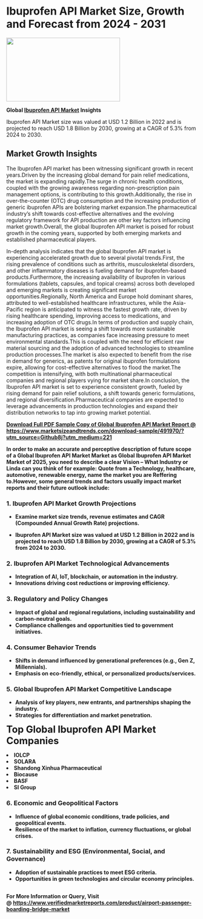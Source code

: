 <H1>Ibuprofen API Market Size, Growth and Forecast from 2024 - 2031</H1><img class="aligncenter size-medium wp-image-584254" src="https://thirdeyenews.in/wp-content/uploads/2024/09/Global-Market-Research-300x168.jpeg" alt="" width="300" height="168" /><p><strong>Global&nbsp;<a href="https://www.marketsizeandtrends.com/download-sample/491970/?utm_source=Github8j?utm_medium=221">Ibuprofen API Market</a> Insights</strong></p><p>Ibuprofen API Market size was valued at USD 1.2 Billion in 2022 and is projected to reach USD 1.8 Billion by 2030, growing at a CAGR of 5.3% from 2024 to 2030.</p><p><h2>Market Growth Insights</h2> <p>The Ibuprofen API market has been witnessing significant growth in recent years.Driven by the increasing global demand for pain relief medications, the market is expanding rapidly.The surge in chronic health conditions, coupled with the growing awareness regarding non-prescription pain management options, is contributing to this growth.Additionally, the rise in over-the-counter (OTC) drug consumption and the increasing production of generic ibuprofen APIs are bolstering market expansion.The pharmaceutical industry’s shift towards cost-effective alternatives and the evolving regulatory framework for API production are other key factors influencing market growth.Overall, the global Ibuprofen API market is poised for robust growth in the coming years, supported by both emerging markets and established pharmaceutical players.</p> <p><strong><a href="#"></a></strong></p> <p>In-depth analysis indicates that the global Ibuprofen API market is experiencing accelerated growth due to several pivotal trends.First, the rising prevalence of conditions such as arthritis, musculoskeletal disorders, and other inflammatory diseases is fueling demand for ibuprofen-based products.Furthermore, the increasing availability of ibuprofen in various formulations (tablets, capsules, and topical creams) across both developed and emerging markets is creating significant market opportunities.Regionally, North America and Europe hold dominant shares, attributed to well-established healthcare infrastructures, while the Asia-Pacific region is anticipated to witness the fastest growth rate, driven by rising healthcare spending, improving access to medications, and increasing adoption of OTC drugs.In terms of production and supply chain, the Ibuprofen API market is seeing a shift towards more sustainable manufacturing practices, as companies face increasing pressure to meet environmental standards.This is coupled with the need for efficient raw material sourcing and the adoption of advanced technologies to streamline production processes.The market is also expected to benefit from the rise in demand for generics, as patents for original ibuprofen formulations expire, allowing for cost-effective alternatives to flood the market.The competition is intensifying, with both multinational pharmaceutical companies and regional players vying for market share.In conclusion, the Ibuprofen API market is set to experience consistent growth, fueled by rising demand for pain relief solutions, a shift towards generic formulations, and regional diversification.Pharmaceutical companies are expected to leverage advancements in production technologies and expand their distribution networks to tap into growing market potential.</p> <p><strong><a href="#"></p><p><span class=""><strong>Download Full PDF Sample Copy of Global Ibuprofen API Market Report</strong> @ <a href="https://www.marketsizeandtrends.com/download-sample/491970/?utm_source=Github8j?utm_medium=221" target="_blank">https://www.marketsizeandtrends.com/download-sample/491970/?utm_source=Github8j?utm_medium=221</a></span></p><p>In order to make an accurate and perceptive description of future scope of a Global&nbsp;Ibuprofen API Market Market as Global&nbsp;Ibuprofen API Market Market of 2025, you need to describe a clear Vision &ndash; What Industry or Linda can you think of for example: Quote from a Technology, healthcare, automotive, renewable energy, name the market you are Reffering to.However, some general trends and factors usually impact market reports and their future outlook include:</p><h3>1.&nbsp;<strong>Ibuprofen API Market Growth Projections</strong></h3><ul><li>Examine market size trends, revenue estimates and CAGR (Compounded Annual Growth Rate) projections.</li><li><p>Ibuprofen API Market size was valued at USD 1.2 Billion in 2022 and is projected to reach USD 1.8 Billion by 2030, growing at a CAGR of 5.3% from 2024 to 2030.</p></li></ul><h3>2.&nbsp;<strong>Ibuprofen API Market Technological Advancements</strong></h3><ul><li>Integration of AI, IoT, blockchain, or automation in the industry.</li><li>Innovations driving cost reductions or improving efficiency.</li></ul><h3>3.&nbsp;<strong>Regulatory and Policy Changes</strong></h3><ul><li>Impact of global and regional regulations, including sustainability and carbon-neutral goals.</li><li>Compliance challenges and opportunities tied to government initiatives.</li></ul><h3>4.&nbsp;<strong>Consumer Behavior Trends</strong></h3><ul><li>Shifts in demand influenced by generational preferences (e.g., Gen Z, Millennials).</li><li>Emphasis on eco-friendly, ethical, or personalized products/services.</li></ul><h3>5.&nbsp;<strong>Global Ibuprofen API Market Competitive Landscape</strong></h3><ul><li>Analysis of key players, new entrants, and partnerships shaping the industry.</li><li>Strategies for differentiation and market penetration.</li></ul><p data-pm-slice="1 1 []"><span style="color: inherit; font-family: inherit; font-size: 25px;">Top Global Ibuprofen API Market Companies</span></p><div class="" data-test-id=""><p><li>IOLCP</li><li> SOLARA</li><li> Shandong Xinhua Pharmaceutical</li><li> Biocause</li><li> BASF</li><li> SI Group</li></p></div><h3>6.&nbsp;<strong>Economic and Geopolitical Factors</strong></h3><ul><li>Influence of global economic conditions, trade policies, and geopolitical events.</li><li>Resilience of the market to inflation, currency fluctuations, or global crises.</li></ul><h3>7.&nbsp;<strong>Sustainability and ESG (Environmental, Social, and Governance)</strong></h3><ul><li>Adoption of sustainable practices to meet ESG criteria.</li><li>Opportunities in green technologies and circular economy principles.</li></ul><h2><strong style="font-size: 14px;">For More Information or Query, Visit @&nbsp;</strong><a style="background-color: #ffffff; font-size: 14px;" href="https://www.marketsizeandtrends.com/report/ibuprofen-api-market/" target="_blank">https://www.verifiedmarketreports.com/product/airport-passenger-boarding-bridge-market</a></h2>